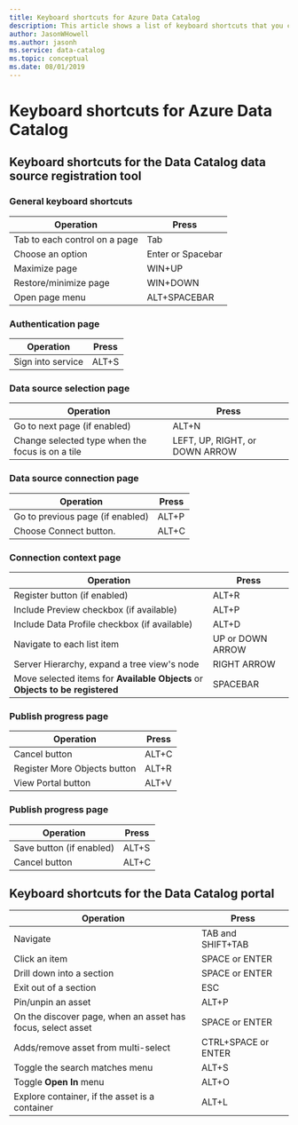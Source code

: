 ```yaml
---
title: Keyboard shortcuts for Azure Data Catalog 
description: This article shows a list of keyboard shortcuts that you can use in Azure Data Catalog.
author: JasonWHowell
ms.author: jasonh
ms.service: data-catalog
ms.topic: conceptual
ms.date: 08/01/2019
---
```

# Keyboard shortcuts for Azure Data Catalog

## Keyboard shortcuts for the Data Catalog data source registration tool

### General keyboard shortcuts
| Operation | Press |
| --- | --- |
| Tab to each control on a page |Tab |
| Choose an option |Enter or Spacebar |
| Maximize page |WIN+UP |
| Restore/minimize page |WIN+DOWN |
| Open page menu |ALT+SPACEBAR |

### Authentication page
| Operation | Press |
| --- | --- |
| Sign into service |ALT+S |

### Data source selection page
| Operation | Press |
| --- | --- |
| Go to next page (if enabled) |ALT+N |
| Change selected type when the focus is on a tile |LEFT, UP, RIGHT, or DOWN ARROW |

### Data source connection page
| Operation | Press |
| --- | --- |
| Go to previous page (if enabled) |ALT+P |
| Choose Connect button. |ALT+C |

### Connection context page
| Operation | Press |
| --- | --- |
| Register button (if enabled) |ALT+R |
| Include Preview checkbox (if available) |ALT+P |
| Include Data Profile checkbox (if available) |ALT+D |
| Navigate to each list item |UP or DOWN ARROW |
| Server Hierarchy, expand a tree view's node |RIGHT ARROW |
| Move selected items for **Available Objects** or **Objects to be registered** |SPACEBAR |

### Publish progress page
| Operation | Press |
| --- | --- |
| Cancel button |ALT+C |
| Register More Objects button |ALT+R |
| View Portal button |ALT+V |

### Publish progress page
| Operation | Press |
| --- | --- |
| Save button (if enabled) |ALT+S |
| Cancel button |ALT+C |

## Keyboard shortcuts for the Data Catalog portal
| Operation | Press |
| --- | --- |
| Navigate |TAB and SHIFT+TAB |
| Click an item |SPACE or ENTER |
| Drill down into a section |SPACE or ENTER |
| Exit out of a section |ESC |
| Pin/unpin an asset |ALT+P |
| On the discover page, when an asset has focus, select asset |SPACE or ENTER |
| Adds/remove asset from multi-select |CTRL+SPACE or ENTER |
| Toggle the search matches menu |ALT+S |
| Toggle **Open In** menu |ALT+O |
| Explore container, if the asset is a container |ALT+L |

